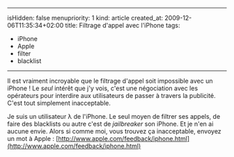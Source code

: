 ----- 
isHidden:       false
menupriority:   1
kind:           article
created_at:           2009-12-06T11:35:34+02:00
title: Filtrage d'appel avec l'iPhone
tags:
  - iPhone
  - Apple
  - filter
  - blacklist

-----

Il est vraiment incroyable que le filtrage d'appel soit impossible avec un iPhone ! Le *seul* intérêt que j'y vois, c'est une négociation avec les opérateurs pour interdire aux utilisateurs de passer à travers la publicité. C'est tout simplement inacceptable.

Je suis un utilisateur λ de l'iPhone. Le seul moyen de filtrer ses appels, de faire des blacklists ou autre c'est de *jailbreaker* son iPhone. Et je n'en ai aucune envie. Alors si comme moi, vous trouvez ça inacceptable, envoyez un mot à Apple : [http://www.apple.com/feedback/iphone.html](http://www.apple.com/feedback/iphone.html)


